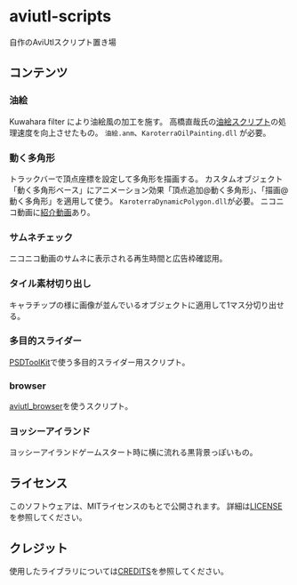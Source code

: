 # aviutl-scripts

自作のAviUtlスクリプト置き場

## コンテンツ

### 油絵
Kuwahara filter により油絵風の加工を施す。
高橋直哉氏の[油絵スクリプト](https://www.nicovideo.jp/watch/sm35695116)の処理速度を向上させたもの。
`油絵.anm`、`KaroterraOilPainting.dll` が必要。

### 動く多角形
トラックバーで頂点座標を設定して多角形を描画する。
カスタムオブジェクト「動く多角形ベース」にアニメーション効果「頂点追加@動く多角形」、「描画@動く多角形」を適用して使う。
`KaroterraDynamicPolygon.dll`が必要。
ニコニコ動画に[紹介動画](https://www.nicovideo.jp/watch/sm38752367)あり。

### サムネチェック
ニコニコ動画のサムネに表示される再生時間と広告枠確認用。

### タイル素材切り出し
キャラチップの様に画像が並んでいるオブジェクトに適用して1マス分切り出せる。

### 多目的スライダー
[PSDToolKit](https://github.com/oov/aviutl_psdtoolkit)で使う多目的スライダー用スクリプト。

### browser
[aviutl_browser](https://github.com/oov/aviutl_browser)を使うスクリプト。

### ヨッシーアイランド
ヨッシーアイランドゲームスタート時に横に流れる黒背景っぽいもの。

## ライセンス

このソフトウェアは、MITライセンスのもとで公開されます。
詳細は[LICENSE](LICENSE)を参照してください。

## クレジット

使用したライブラリについては[CREDITS](CREDITS.md)を参照してください。
